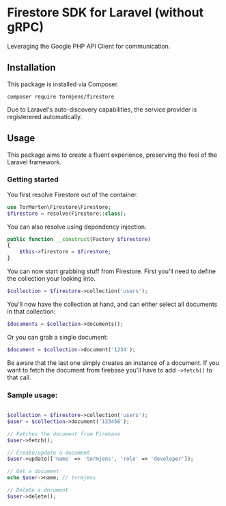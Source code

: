 # Firestore SDK for Laravel (without gRPC)

Leveraging the Google PHP API Client for communication.

## Installation

This package is installed via Composer.

    composer require tormjens/firestore

Due to Laravel's auto-discovery capabilities, the service provider is registerered automatically.

## Usage

This package aims to create a fluent experience, preserving the feel of the Laravel framework.

### Getting started

You first resolve Firestore out of the container.

```php 
use TorMorten\Firestore\Firestore;
$firestore = resolve(Firestore::class);
```

You can also resolve using dependency injection.

```php 
public function __construct(Factory $firestore)
{
    $this->firestore = $firestore;
}
```

You can now start grabbing stuff from Firestore. First you'll need to define the collection your looking into.

```php 
$collection = $firestore->collection('users');
```

You'll now have the collection at hand, and can either select all documents in that collection:

```php 
$documents = $collection->documents();
```

Or you can grab a single document:

```php 
$document = $collection->document('1234');
```

Be aware that the last one simply creates an instance of a document. If you want to fetch the document from firebase 
you'll have to add `->fetch()` to that call.

### Sample usage:

```php

$collection = $firestore->collection('users');
$user = $collection->document('123456');

// Fetches the document from Firebase
$user->fetch();

// Create/update a document
$user->update(['name' => 'tormjens', 'role' => 'developer']);

// Get a document
echo $user->name; // tormjens

// Delete a document
$user->delete();
```

